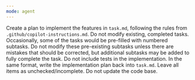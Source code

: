 ```yaml
---
mode: agent
---
```

Create a plan to implement the features in `task.md`, following the rules from `.github/copilot-instructions.md`. Do not modify existing, completed tasks. Occasionally, some of the tasks would be pre-filled with numbered subtasks. Do not modify these pre-existing subtasks unless there are mistakes that should be corrected, but additional subtasks may be added to fully complete the task. Do not include tests in the implementation. In the same format, write the implementation plan back into `task.md`. Leave all items as unchecked/incomplete. Do not update the code base.